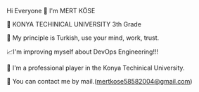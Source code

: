 Hi Everyone 👋 I'm MERT KÖSE

🏫 KONYA TECHINICAL UNIVERSITY 3th Grade

🫡 My principle is Turkish, use your mind, work, trust.

📈I'm improving myself about DevOps Engineering!!!

🏀 I'm a professional player in the Konya Techinical University.

📠 You can contact me by mail.(mertkose58582004@gmail.com)
